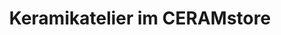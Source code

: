 ---
title: "Keramikatelier im CERAMstore"
url: /kaarst/keramikatelier-im-ceramstore/
shop: Küchen
---